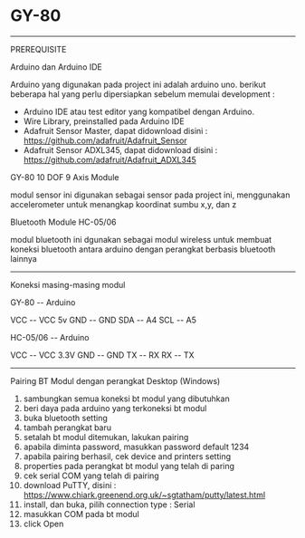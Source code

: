 # GY-80
--------------------------
PREREQUISITE

Arduino dan Arduino IDE

Arduino yang digunakan pada project ini adalah arduino uno. berikut beberapa hal yang perlu dipersiapkan sebelum memulai development :
 
 - Arduino IDE atau test editor yang kompatibel dengan Arduino.
 - Wire Library, preinstalled pada Arduino IDE
 - Adafruit Sensor Master, dapat didownload disini : https://github.com/adafruit/Adafruit_Sensor
 - Adafruit Sensor ADXL345, dapat didownload disini : https://github.com/adafruit/Adafruit_ADXL345

GY-80 10 DOF 9 Axis Module

modul sensor ini digunakan sebagai sensor pada project ini, menggunakan accelerometer untuk menangkap koordinat sumbu x,y, dan z 

Bluetooth Module HC-05/06

modul bluetooth ini dgunakan sebagai modul wireless untuk membuat koneksi bluetooth antara arduino dengan perangkat berbasis bluetooth lainnya

---------------------------
Koneksi masing-masing modul

GY-80 -- Arduino

VCC -- VCC 5v
GND -- GND
SDA -- A4
SCL -- A5

HC-05/06 -- Arduino

VCC -- VCC 3.3V
GND -- GND
TX -- RX
RX -- TX

----------------------------
Pairing BT Modul dengan perangkat Desktop (Windows)

1. sambungkan semua koneksi bt modul yang dibutuhkan
2. beri daya pada arduino yang terkoneksi bt modul
3. buka bluetooth setting
4. tambah perangkat baru
5. setalah bt modul ditemukan, lakukan pairing
6. apabila diminta password, masukkan password default 1234
7. apabila pairing berhasil, cek device and printers setting
8. properties pada perangkat bt modul yang telah di paring
9. cek serial COM yang telah di pairing
10. download PuTTY, disini : https://www.chiark.greenend.org.uk/~sgtatham/putty/latest.html
11. install, dan buka, pilih connection type : Serial
12. masukkan COM pada bt modul
13. click Open
